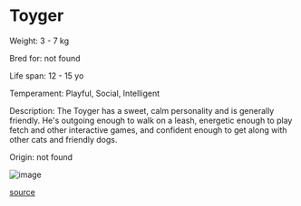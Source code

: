 # Toyger

Weight: 3 - 7 kg

Bred for: not found 

Life span: 12 - 15 yo

Temperament: Playful, Social, Intelligent

Description: The Toyger has a sweet, calm personality and is generally friendly. He's outgoing enough to walk on a leash, energetic enough to play fetch and other interactive games, and confident enough to get along with other cats and friendly dogs.

Origin: not found

![image](https://cdn2.thecatapi.com/images/O3F3_S1XN.jpg)

[source](https://api.thecatapi.com/v1/breeds/toyg)
